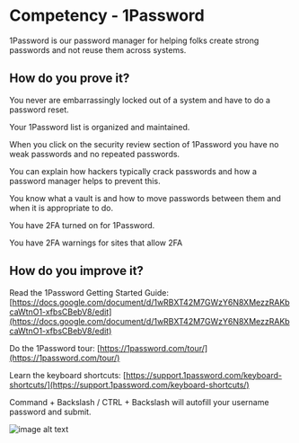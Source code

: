 # Competency - 1Password

1Password is our password manager for helping folks create strong passwords and not reuse them across systems.

## How do you prove it?

You never are embarrassingly locked out of a system and have to do a password reset. 

Your 1Password list is organized and maintained.

When you click on the security review section of 1Password you have no weak passwords and no repeated passwords.

You can explain how hackers typically crack passwords and how a password manager helps to prevent this.

You know what a vault is and how to move passwords between them and when it is appropriate to do.

You have 2FA turned on for 1Password.

You have 2FA warnings for sites that allow 2FA

## How do you improve it?

Read the 1Password Getting Started Guide: [https://docs.google.com/document/d/1wRBXT42M7GWzY6N8XMezzRAKbcaWtnO1-xfbsCBebV8/edit](https://docs.google.com/document/d/1wRBXT42M7GWzY6N8XMezzRAKbcaWtnO1-xfbsCBebV8/edit)

Do the 1Password tour: [https://1password.com/tour/](https://1password.com/tour/) 

Learn the keyboard shortcuts: [https://support.1password.com/keyboard-shortcuts/](https://support.1password.com/keyboard-shortcuts/)

Command + Backslash / CTRL + Backslash will autofill your username password and submit.  

![image alt text](image_0.png)


